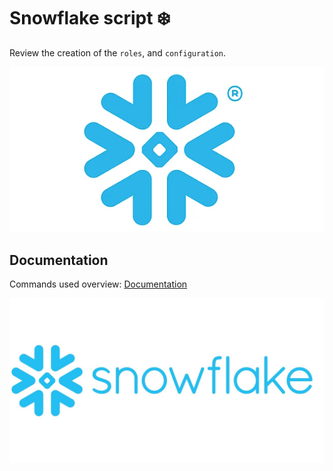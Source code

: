# Snowflake script :snowflake:

Review the creation of the `roles`, and `configuration`.

![Snowflake logo](docs/img/snowflake.webp)

## Documentation

Commands used overview: [Documentation](docs/README.md)

![Snowflake logo](docs/img/Snowflake_Logo.jpg)